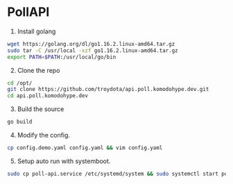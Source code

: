 # PollAPI

1. Install golang
```bash
wget https://golang.org/dl/go1.16.2.linux-amd64.tar.gz
sudo tar -C /usr/local -xzf go1.16.2.linux-amd64.tar.gz
export PATH=$PATH:/usr/local/go/bin
```

2. Clone the repo
```bash
cd /opt/
git clone https://github.com/troydota/api.poll.komodohype.dev.git
cd api.poll.komodohype.dev
```

3. Build the source
```bash
go build
```

4. Modify the config.
```bash
cp config.demo.yaml config.yaml && vim config.yaml
```

5. Setup auto run with systemboot.
```bash
sudo cp poll-api.service /etc/systemd/system && sudo systemctl start poll-api && sudo systemctl enable poll-api
```
